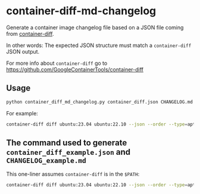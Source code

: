 # container-diff-md-changelog

Generate a container image changelog file based on a JSON file coming from [container-diff](https://github.com/GoogleContainerTools/container-diff).

In other words: The expected JSON structure must match a `container-diff` JSON output.

For more info about `container-diff` go to <https://github.com/GoogleContainerTools/container-diff>

## Usage

```bash
python container_diff_md_changelog.py container_diff.json CHANGELOG.md
```

For example:

```bash
container-diff diff ubuntu:23.04 ubuntu:22.10 --json --order --type=apt --type=pip --type=node --type=size --type=history > container_diff.json
```

## The command used to generate `container_diff_example.json` and `CHANGELOG_example.md`

This one-liner assumes `container-diff` is in the `$PATH`:

```bash
container-diff diff ubuntu:23.04 ubuntu:22.10 --json --order --type=apt --type=pip --type=node --type=size --type=history > container_diff_example.json && python container_diff_md_changelog.py container_diff_example.json CHANGELOG_example.md
```
